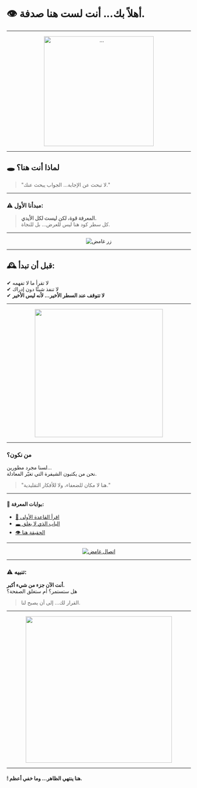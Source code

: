 # 👁️ أهلاً بك... أنت لست هنا صدفة.

---

<p align="center">
  <img src="https://i.gifer.com/7VE.gif" width="300" alt="..." />
</p>

---

## 🕳 لماذا أنت هنا؟
> "لا تبحث عن الإجابة... الجواب يبحث عنك."

---

### ⚠ مبدأنا الأول:
> **المعرفة قوة، لكن ليست لكل الأيدي.**  
كل سطر كود هنا ليس للعرض... بل للنجاة.

---

<p align="center">
  <a href="https://github.com/yourusername?tab=repositories" style="text-decoration:none;">
    <img src="https://img.shields.io/badge/أدخل-العالم_المخفي-black?style=for-the-badge&logo=github" alt="زر غامض"/>
  </a>
</p>

---

## 🕰 قبل أن تبدأ:
✔ لا تقرأ ما لا تفهمه  
✔ لا تنفذ شيئًا دون إدراك  
✔ **لا تتوقف عند السطر الأخير... لأنه ليس الأخير**  

---

<p align="center">
  <img src="https://media.giphy.com/media/26AHONQ79FdWZhAI0/giphy.gif" width="350"/>
</p>

---

### **من نكون؟**
لسنا مجرد مطورين...  
نحن من يكتبون الشيفرة التي تغيّر المعادلة.  

> "هنا لا مكان للضعفاء، ولا للأفكار التقليدية."

---

#### 📂 بوابات المعرفة:
- [📜 اقرأ القاعدة الأولى](https://www.deeplinks.org)  
- [🕳 الباب الذي لا يغلق](https://www.youtube.com/watch?v=DLzxrzFCyOs)  
- [👁 الحقيقة هنا](https://www.iplocation.net)  

---

<p align="center">
  <a href="https://github.com/yourusername?tab=repositories" target="_blank">
    <img src="https://img.shields.io/badge/انضم-إلى_المهمة-red?style=for-the-badge&logo=github" alt="اتصال غامض"/>
  </a>
</p>

---

### ⚠ تنبيه:
<!-- إن كنت تقرأ هذا... فقد تجاوزت النقطة التي لا عودة منها -->
**أنت الآن جزء من شيء أكبر.**  
هل ستستمر؟ أم ستغلق الصفحة؟  
> القرار لك... إلى أن يصبح لنا.  

---

<p align="center">
  <img src="https://media.giphy.com/media/3oz8xKaR836UJOYeOc/giphy.gif" width="400"/>
</p>

---

#### 🕯 **هنا ينتهي الظاهر... وما خفي أعظم.**
